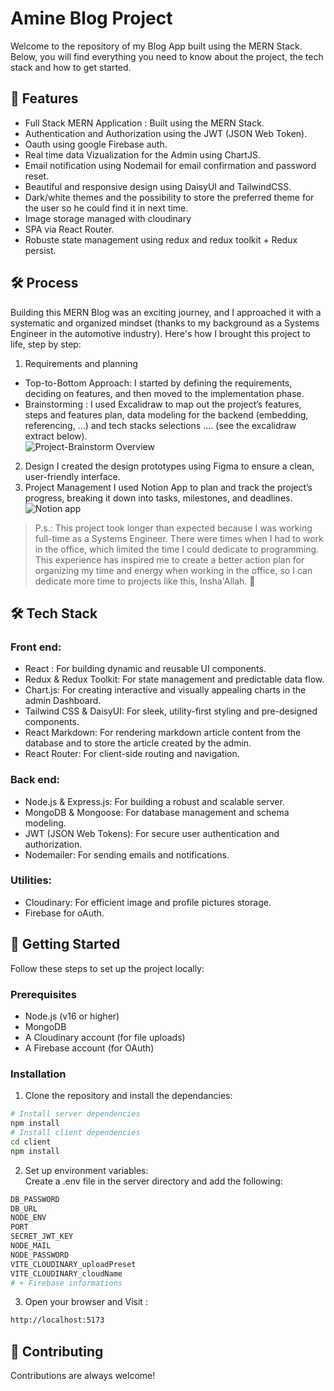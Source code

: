 # Amine Blog Project

Welcome to the repository of my Blog App built using the MERN Stack. Below, you will find everything you need to know about the project, the tech stack and how to get started.

## 🌟 Features

- Full Stack MERN Application : Built using the MERN Stack.
- Authentication and Authorization using the JWT (JSON Web Token).
- Oauth using google Firebase auth.
- Real time data Vizualization for the Admin using ChartJS.
- Email notification using Nodemail for email confirmation and password reset.
- Beautiful and responsive design using DaisyUI and TailwindCSS.
- Dark/white themes and the possibility to store the preferred theme for the user so he could find it in next time.
- Image storage managed with cloudinary
- SPA via React Router.
- Robuste state management using redux and redux toolkit + Redux persist.

## 🛠️ Process  
Building this MERN Blog was an exciting journey, and I approached it with a systematic and organized mindset (thanks to my background as a Systems Engineer in the automotive industry). Here's how I brought this project to life, step by step:  
1. Requirements and planning
- Top-to-Bottom Approach: I started by defining the requirements, deciding on features, and then moved to the implementation phase.
- Brainstorming : I used Excalidraw to map out the project’s features, steps and features plan, data modeling for the backend (embedding, referencing, ...) and tech stacks selections .... (see the excalidraw extract below).  
![Project-Brainstorm Overview](https://github.com/user-attachments/assets/dd132f0e-c74e-44dc-afc4-1b5896185019)
2. Design
I created the design prototypes using Figma to ensure a clean, user-friendly interface.
3. Project Management
I used Notion App to plan and track the project’s progress, breaking it down into tasks, milestones, and deadlines.
![Notion app](https://github.com/user-attachments/assets/109895eb-d617-4230-bc7b-7e3854cf9f10)

> P.s.: This project took longer than expected because I was working full-time as a Systems Engineer. There were times when I had to work in the office, which limited the time I could dedicate to programming. This experience has inspired me to create a better action plan for organizing my time and energy when working in the office, so I can dedicate more time to projects like this, Insha'Allah. 💪

## 🛠️ Tech Stack

### Front end:

- React : For building dynamic and reusable UI components.
- Redux & Redux Toolkit: For state management and predictable data flow.
- Chart.js: For creating interactive and visually appealing charts in the admin Dashboard.
- Tailwind CSS & DaisyUI: For sleek, utility-first styling and pre-designed components.
- React Markdown: For rendering markdown article content from the database and to store the article created by the admin.
- React Router: For client-side routing and navigation.

### Back end:

- Node.js & Express.js: For building a robust and scalable server.
- MongoDB & Mongoose: For database management and schema modeling.
- JWT (JSON Web Tokens): For secure user authentication and authorization.
- Nodemailer: For sending emails and notifications.

### Utilities:

- Cloudinary: For efficient image and profile pictures storage.
- Firebase for oAuth.

## 🚀 Getting Started

Follow these steps to set up the project locally:

### Prerequisites

- Node.js (v16 or higher)
- MongoDB
- A Cloudinary account (for file uploads)
- A Firebase account (for OAuth)

### Installation

1. Clone the repository and install the dependancies:

```sh
# Install server dependencies
npm install
# Install client dependencies
cd client
npm install
```

2. Set up environment variables:  
   Create a .env file in the server directory and add the following:

```sh
DB_PASSWORD
DB_URL
NODE_ENV
PORT
SECRET_JWT_KEY
NODE_MAIL
NODE_PASSWORD
VITE_CLOUDINARY_uploadPreset
VITE_CLOUDINARY_cloudName
# + Firebase informations
```

3. Open your browser and Visit :

```sh
http://localhost:5173
```

## 🤝 Contributing

Contributions are always welcome!
